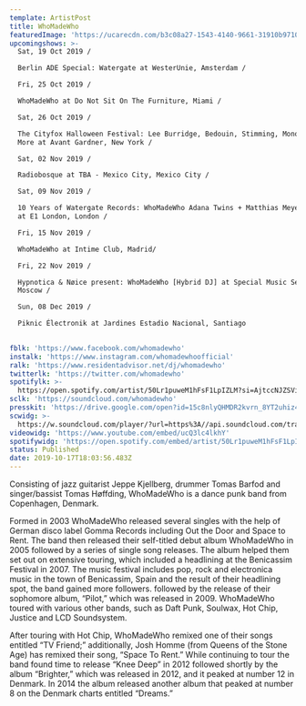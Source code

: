 ```yaml
---
template: ArtistPost
title: WhoMadeWho
featuredImage: 'https://ucarecdn.com/b3c08a27-1543-4140-9661-31910b971076/'
upcomingshows: >-
  Sat, 19 Oct 2019 /

  Berlin ADE Special: Watergate at WesterUnie, Amsterdam /

  Fri, 25 Oct 2019 /

  WhoMadeWho at Do Not Sit On The Furniture, Miami /

  Sat, 26 Oct 2019 /

  The Cityfox Halloween Festival: Lee Burridge, Bedouin, Stimming, Monolink &
  More at Avant Gardner, New York /

  Sat, 02 Nov 2019 /

  Radiobosque at TBA - Mexico City, Mexico City /

  Sat, 09 Nov 2019 /

  10 Years of Watergate Records: WhoMadeWho Adana Twins + Matthias Meyer + B.O.T
  at E1 London, London /

  Fri, 15 Nov 2019 /

  WhoMadeWho at Intime Club, Madrid/

  Fri, 22 Nov 2019 /

  Hypnotica & Nøice present: WhoMadeWho [Hybrid DJ] at Special Music Sessions,
  Moscow /

  Sun, 08 Dec 2019 /

  Piknic Électronik at Jardines Estadio Nacional, Santiago

   
fblk: 'https://www.facebook.com/whomadewho'
instalk: 'https://www.instagram.com/whomadewhoofficial'
ralk: 'https://www.residentadvisor.net/dj/whomadewho'
twitterlk: 'https://twitter.com/whomadewho'
spotifylk: >-
  https://open.spotify.com/artist/50Lr1puweM1hFsF1LpIZLM?si=AjtccNJZSViQDqP9ypVaMw
sclk: 'https://soundcloud.com/whomadewho'
presskit: 'https://drive.google.com/open?id=15c8nlyQHMDR2kvrn_8YT2uhiz4CaB6-g'
scwidg: >-
  https://w.soundcloud.com/player/?url=https%3A//api.soundcloud.com/tracks/692239942&color=%23ff5500&auto_play=false&hide_related=false&show_comments=true&show_user=true&show_reposts=false&show_teaser=true&visual=true
videowidg: 'https://www.youtube.com/embed/ucQ3lc4lkhY'
spotifywidg: 'https://open.spotify.com/embed/artist/50Lr1puweM1hFsF1LpIZLM'
status: Published
date: 2019-10-17T18:03:56.483Z
---
```

Consisting of jazz guitarist Jeppe Kjellberg, drummer Tomas Barfod and singer/bassist Tomas Høffding, WhoMadeWho is a dance punk band from Copenhagen, Denmark.



Formed in 2003 WhoMadeWho released several singles with the help of German disco label Gomma Records including Out the Door and Space to Rent. The band then released their self-titled debut album WhoMadeWho in 2005 followed by a series of single song releases. The album helped them set out on extensive touring, which included a headlining at the Benicassim Festival in 2007. The music festival includes pop, rock and electronica music in the town of Benicassim, Spain and the result of their headlining spot, the band gained more followers. followed by the release of their sophomore album, “Pilot,” which was released in 2009. WhoMadeWho toured with various other bands, such as Daft Punk, Soulwax, Hot Chip, Justice and LCD Soundsystem.



After touring with Hot Chip, WhoMadeWho remixed one of their songs entitled “TV Friend;” additionally, Josh Homme (from Queens of the Stone Age) has remixed their song, “Space To Rent.” While continuing to tour the band found time to release “Knee Deep” in 2012 followed shortly by the album “Brighter,” which was released in 2012, and it peaked at number 12 in Denmark. In 2014 the album released another album that peaked at number 8 on the Denmark charts entitled “Dreams.”
